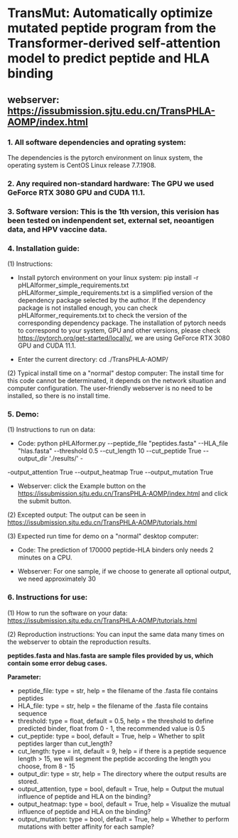 # TransMut: Automatically optimize mutated peptide program from the Transformer-derived self-attention model to predict peptide and HLA binding
## webserver: https://issubmission.sjtu.edu.cn/TransPHLA-AOMP/index.html

### 1. All software dependencies and oprating system:
The dependencies is the pytorch environment on linux system, the operating system is CentOS Linux release 7.7.1908.

### 2. Any required non-standard hardware: The GPU we used GeForce RTX 3080 GPU and CUDA 11.1.

### 3. Software version: This is the 1th version, this verision has been tested on indenpendent set, external set, neoantigen data, and HPV vaccine data.

### 4. Installation guide:

(1) Instructions:

- Install pytorch environment on your linux system: pip install -r pHLAIformer_simple_requirements.txt
pHLAIformer_simple_requirements.txt is a simplified version of the dependency package selected by the author. If the dependency package is not installed enough, you can check pHLAIformer_requirements.txt to check the version of the corresponding dependency package. The installation of pytorch needs to correspond to your system, GPU and other versions, please check https://pytorch.org/get-started/locally/, we are using GeForce RTX 3080 GPU and CUDA 11.1.

- Enter the current directory: cd ./TransPHLA-AOMP/

(2) Typical install time on a "normal" destop computer: The install time for this code cannot be determinated, it depends on the network situation and computer configuration. The user-friendly webserver is no need to be installed, so there is no install time.

### 5. Demo:

(1) Instructions to run on data:

- Code: python pHLAIformer.py --peptide_file "peptides.fasta" --HLA_file "hlas.fasta" --threshold 0.5 --cut_length 10 --cut_peptide True --output_dir './results/' -

-output_attention True --output_heatmap True --output_mutation True

- Webserver: click the Example button on the https://issubmission.sjtu.edu.cn/TransPHLA-AOMP/index.html and click the submit button. 

(2) Excepted output: The output can be seen in https://issubmission.sjtu.edu.cn/TransPHLA-AOMP/tutorials.html

(3) Expected run time for demo on a "normal" desktop computer: 

- Code: The prediction of 170000 peptide-HLA binders only needs 2 minutes on a CPU.

- Webserver: For one sample, if we choose to generate all optional output, we need approximately 30 

### 6. Instructions for use:

(1) How to run the software on your data: https://issubmission.sjtu.edu.cn/TransPHLA-AOMP/tutorials.html

(2) Reproduction instructions: You can input the same data many times on the webserver to obtain the reproduction results.

**peptides.fasta and hlas.fasta are sample files provided by us, which contain some error debug cases.**

**Parameter:**
- peptide_file: type = str, help = the filename of the .fasta file contains peptides
- HLA_file: type = str, help = the filename of the .fasta file contains sequence
- threshold: type = float, default = 0.5, help = the threshold to define predicted binder, float from 0 - 1, the recommended value is 0.5
- cut_peptide: type = bool, default = True, help = Whether to split peptides larger than cut_length?
- cut_length: type = int, default = 9, help = if there is a peptide sequence length > 15, we will segment the peptide according the length you choose, from 8 - 15
- output_dir: type = str, help = The directory where the output results are stored.
- output_attention, type = bool, default = True, help = Output the mutual influence of peptide and HLA on the binding?
- output_heatmap: type = bool, default = True, help = Visualize the mutual influence of peptide and HLA on the binding?
- output_mutation: type = bool, default = True, help = Whether to perform mutations with better affinity for each sample?

